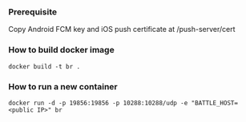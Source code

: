 ### Prerequisite ###

Copy Android FCM key and iOS push certificate at <git root>/push-server/cert

### How to build docker image ###

`docker build -t br .`

### How to run a new container ###

`docker run -d -p 19856:19856 -p 10288:10288/udp -e "BATTLE_HOST=<public IP>" br`
